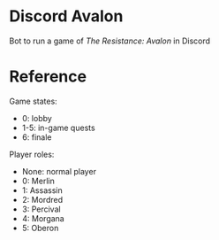 # Discord Avalon
Bot to run a game of  _The Resistance: Avalon_ in Discord

# Reference
Game states:
* 0: lobby
* 1-5: in-game quests
* 6: finale

Player roles:
* None: normal player
* 0: Merlin
* 1: Assassin
* 2: Mordred
* 3: Percival
* 4: Morgana
* 5: Oberon